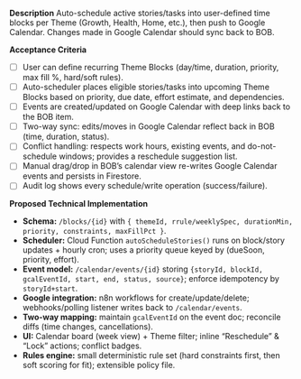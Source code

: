 **Description**
Auto-schedule active stories/tasks into user-defined time blocks per Theme (Growth, Health, Home, etc.), then push to Google Calendar. Changes made in Google Calendar should sync back to BOB.

**Acceptance Criteria**
- [ ] User can define recurring Theme Blocks (day/time, duration, priority, max fill %, hard/soft rules).
- [ ] Auto-scheduler places eligible stories/tasks into upcoming Theme Blocks based on priority, due date, effort estimate, and dependencies.
- [ ] Events are created/updated on Google Calendar with deep links back to the BOB item.
- [ ] Two-way sync: edits/moves in Google Calendar reflect back in BOB (time, duration, status).
- [ ] Conflict handling: respects work hours, existing events, and do-not-schedule windows; provides a reschedule suggestion list.
- [ ] Manual drag/drop in BOB’s calendar view re-writes Google Calendar events and persists in Firestore.
- [ ] Audit log shows every schedule/write operation (success/failure).

**Proposed Technical Implementation**
- **Schema:** `/blocks/{id}` with `{ themeId, rrule/weeklySpec, durationMin, priority, constraints, maxFillPct }`.
- **Scheduler:** Cloud Function `autoScheduleStories()` runs on block/story updates + hourly cron; uses a priority queue keyed by (dueSoon, priority, effort).
- **Event model:** `/calendar/events/{id}` storing `{storyId, blockId, gcalEventId, start, end, status, source}`; enforce idempotency by `storyId+start`.
- **Google integration:** n8n workflows for create/update/delete; webhooks/polling listener writes back to `/calendar/events`.
- **Two-way mapping:** maintain `gcalEventId` on the event doc; reconcile diffs (time changes, cancellations).
- **UI:** Calendar board (week view) + Theme filter; inline “Reschedule” & “Lock” actions; conflict badges.
- **Rules engine:** small deterministic rule set (hard constraints first, then soft scoring for fit); extensible policy file.
